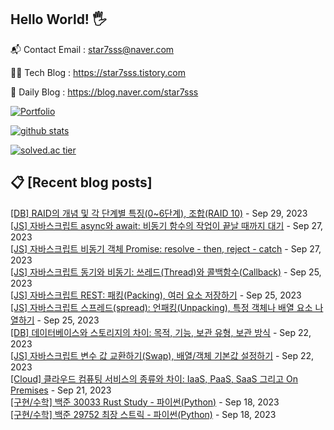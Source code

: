 ## Hello World! 🖐

📬 Contact Email : star7sss@naver.com

👨‍💻 Tech Blog : https://star7sss.tistory.com

🤪 Daily Blog : https://blog.naver.com/star7sss

[![Portfolio](https://img.shields.io/badge/Portfolio-%23000000.svg?style=for-the-badge&logo=firefox&logoColor=#FF7139)](https://fern-way-13f.notion.site/Jang-Thang-3b7b327981a2456c8ee5952eadb848b9)

[![github stats](https://github-readme-stats.vercel.app/api?username=jangThang&show_icons=true&hide_border=False)](https://star7sss.tistory.com)

[![solved.ac tier](http://mazassumnida.wtf/api/v2/generate_badge?boj=star7sss)](https://solved.ac/star7sss)

## 📋 [Recent blog posts]
[[DB] RAID의 개념 및 각 단계별 특징(0~6단계), 조합(RAID 10)](https://star7sss.tistory.com/984) - Sep 29, 2023<br>
[[JS] 자바스크립트 async와 await: 비동기 함수의 작업이 끝날 때까지 대기](https://star7sss.tistory.com/983) - Sep 27, 2023<br>
[[JS] 자바스크립트 비동기 객체 Promise: resolve - then, reject - catch](https://star7sss.tistory.com/982) - Sep 27, 2023<br>
[[JS] 자바스크립트 동기와 비동기: 쓰레드(Thread)와 콜백함수(Callback)](https://star7sss.tistory.com/981) - Sep 25, 2023<br>
[[JS] 자바스크립트 REST: 패킹(Packing), 여러 요소 저장하기](https://star7sss.tistory.com/980) - Sep 25, 2023<br>
[[JS] 자바스크립트 스프레드(spread): 언패킹(Unpacking), 특정 객체나 배열 요소 나열하기](https://star7sss.tistory.com/979) - Sep 25, 2023<br>
[[DB] 데이터베이스와 스토리지의 차이: 목적, 기능, 보관 유형, 보관 방식](https://star7sss.tistory.com/978) - Sep 22, 2023<br>
[[JS] 자바스크립트 변수 값 교환하기(Swap), 배열/객체 기본값 설정하기](https://star7sss.tistory.com/977) - Sep 22, 2023<br>
[[Cloud] 클라우드 컴퓨팅 서비스의 종류와 차이: IaaS, PaaS, SaaS 그리고 On Premises](https://star7sss.tistory.com/976) - Sep 21, 2023<br>
[[구현/수학] 백준 30033 Rust Study - 파이썬(Python)](https://star7sss.tistory.com/975) - Sep 18, 2023<br>
[[구현/수학] 백준 29752 최장 스트릭 - 파이썬(Python)](https://star7sss.tistory.com/974) - Sep 18, 2023<br>
